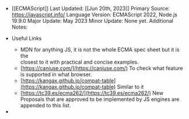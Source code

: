 - [[ECMAScript]]
  Last Updated: [[Jun 20th, 2023]] 
  Primary Source: https://javascript.info/
  Language Version: ECMAScript 2022, Node.js 19.9.0
  Major Update: May 2023
  Minor Update: None yet.
  Additional Notes:
- Useful Links
  
  * MDN for anything JS, it is not the whole ECMA spec sheet but it is the  
  closest to it with practical and concise examples.
  * [https://caniuse.com/](https://caniuse.com/) To check what feature is supported in what browser.
  * [https://kangax.github.io/compat-table](https://kangax.github.io/compat-table) Similar to it
  * [https://tc39.es/ecma262/](https://tc39.es/ecma262/) New Proposals that are approved to be implemented by JS engines are appended to this list.
-